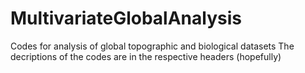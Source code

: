 # MultivariateGlobalAnalysis
Codes for analysis of global topographic and biological datasets
The decriptions of the codes are in the respective headers (hopefully)
